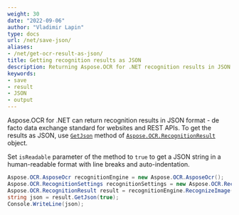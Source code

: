 ```yaml
---
weight: 30
date: "2022-09-06"
author: "Vladimir Lapin"
type: docs
url: /net/save-json/
aliases:
- /net/get-ocr-result-as-json/
title: Getting recognition results as JSON
description: Returning Aspose.OCR for .NET recognition results in JSON format.
keywords:
- save
- result
- JSON
- output
---
```


Aspose.OCR for .NET can return recognition results in JSON format - de facto data exchange standard for websites and REST APIs. To get the results as JSON, use [`GetJson`](https://reference.aspose.com/ocr/net/aspose.ocr/recognitionresult/getjson/) method of [`Aspose.OCR.RecognitionResult`](https://reference.aspose.com/ocr/net/aspose.ocr/recognitionresult/) object.

Set `isReadable` parameter of the method to `true` to get a JSON string in a human-readable format with line breaks and auto-indentation.

```csharp
Aspose.OCR.AsposeOcr recognitionEngine = new Aspose.OCR.AsposeOcr();
Aspose.OCR.RecognitionSettings recognitionSettings = new Aspose.OCR.RecognitionSettings();
Aspose.OCR.RecognitionResult result = recognitionEngine.RecognizeImage("source.png", recognitionSettings);
string json = result.GetJson(true);
Console.WriteLine(json);
```
